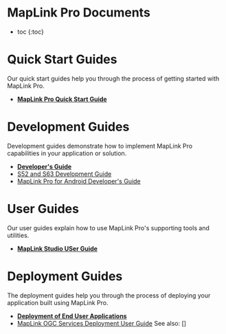 # MapLink Pro Documents

* toc
{:toc}

# Quick Start Guides

Our quick start guides help you through the process of getting started with MapLink Pro.

- **[MapLink Pro Quick Start Guide](../pdf/MapLink%20Pro%20Quick%20Start%20Guide.pdf)**

# Development Guides

Development guides demonstrate how to implement MapLink Pro capabilities in your application or solution.

- **[Developer's Guide](../pdf/MapLink%20Developer's%20Guide.pdf)**
- [S52 and S63 Development Guide](../pdf/MapLink%20S63%20&%20S52%20SDK%20Developers%20Guide.pdf)
- [MapLink Pro for Android Developer's Guide](../pdf/MapLink%20Pro%20for%20Android%20Developer's%20Guide.pdf)

# User Guides
Our user guides explain how to use MapLink Pro's supporting tools and utilities.
- **[MapLink Studio USer Guide](../pdf/MapLink%20Studio%20User%20Guide.pdf)**

# Deployment Guides

The deployment guides help you through the process of deploying your application built using MapLink Pro.
- **[Deployment of End User Applications](../pdf/MapLink%2011.0%20Deployment%20of%20End%20User%20Applications.pdf)**
- [MapLink OGC Services Deployment User Guide](../pdf/MapLink%20OGC%20Services%20Deployment%20User%20Guide.pdf)
See also: []